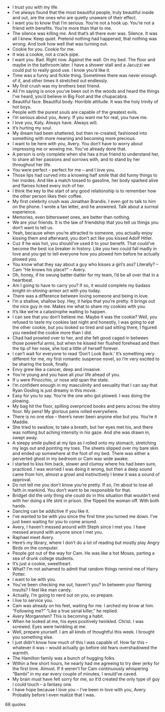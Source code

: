  - I trust you with my life.
 - I’ve always found that the most beautiful people, truly beautiful inside and out, are the ones who are quietly unaware of their effect.
 - I want you to know that I’m serious. You’re not a hook up. You’re not a friend with benefits. You’re more than that to me.
 - The silence was killing me. And that’s all there ever was. Silence. It was all I knew. Keep quiet. Pretend nothing had happened, that nothing was wrong. And look how well that was turning out.
 - Cookie for you. Cookie for me.
 - It was a cookie, not a crack pipe.
 - I want you. Bad. Right now. Against the wall. On my bed. The floor and maybe in the bathroom later. I have a shower stall and a Jacuzzi we could put to really good use. I know you’d like it.
 - Time was a funny and fickle thing. Sometimes there was never enough of it, and other times it stretched out endlessly.
 - My first crush was my brothers best friend.
 - All I’m saying is once you’ve been out in the woods and heard the things I’ve heard, you’d believe in Big Foot and the chupacabra.
 - Beautiful face. Beautiful body. Horrible attitude. It was the holy trinity of hot boys.
 - People with the purest souls are capable of the greatest evils.
 - I’m serious about you, Avery. If you want me for real, you have me.
 - I love you, Katy. Always have. Always will.
 - It’s hurting my soul.
 - My dream had been shattered, but then re-created, fashioned into something with more meaning and becoming more precious.
 - I want to be here with you, Avery. You don’t have to worry about impressing me or wowing me. You’ve already done that.
 - A person is only complete when she has a true friend to understand her, to share all her passions and sorrows with, and to stand by her throughout her life.
 - You were perfect – perfect for me – and I love you.
 - Those lips had curved into a knowing half smile that did funny things to her insides. And like a match tossed to gasoline, her body sparked alive and flames licked every inch of her.
 - I think the key to the start of any good relationship is to remember how the other person likes their coffee.
 - My first celebrity crush was Jonathan Brandis. I even got to talk to him on the phone. I wrote a fan letter, and he answered. Talk about a surreal experience.
 - Memories, even bittersweet ones, are better than nothing.
 - We are your friends. It is the law of friendship that you tell us things you don’t want to tell us.
 - Yeah, because when you’re attracted to someone, you actually enjoy kissing them and afterward, you don’t act like you kissed Adolf Hitler.
 - Cuz if he was hot, you should’ve used it to your benefit. That could’ve become the best ice breaker in history. Like you two could fall madly in love and you get to tell everyone how you plowed him before he actually plowed you.
 - You know what they say about a guy who kisses a girl’s ass? Literally? – Cam “He knows his place?” – Avery.
 - Oh, honey, if he swung batter-batter for my team, I’d be all over that in a heartbeat.
 - Am I going to have to carry you? If so, it would complete my badass knight-in-shining-armor act with you today.
 - There was a difference between loving someone and being in love.
 - I’m a shallow, shallow boy. Hey, it helps that you’re pretty. It brings out the nice guy in me. Makes me what to share my cookies with you.
 - It’s like we’re a catastrophe waiting to happen.
 - I can see that you don’t believe me. Maybe it was the cookie? Well, you refused to taste my cookies last night and honestly, I was going to eat the other cookie, but you looked so tired and sad sitting there, I figured you needed the cookie more than I did.
 - Chad had prowled over to her, and she felt good caged in between those powerful arms, but when he kissed her flushed forehead and then the tip of her nose, she lost a little of herself forever.
 - I can’t wait for everyone to read ‘Don’t Look Back.’ It’s something very different for me, my first romantic suspense novel, so I’m very excited to be sharing the book, finally.
 - Envy grew like a cancer, deep and invasive.
 - You’re young and you have all your life ahead of you.
 - If u were Pinocchio, ur nose wld span the state.
 - I’m confident enough in my masculinity and sexuality that I can say that Ryan Gosling is just dreamy in this movie.
 - Easy for you to say. You’re the one who got plowed. I was doing the plowing.
 - My bag hit the floor, spilling overpriced books and pens across the shiny floor. My pens! My glorious pens rolled everywhere.
 - There is no one else – there’s never been anyone else but you. You’re it Maddie.
 - She tried to swallow, to take a breath, but her eyes met his, and there was nothing but aching intensity in his gaze. And she was drawn in, swept away.
 - A sleepy smile pulled at my lips as I rolled onto my stomach, stretching my legs out and pointing my toes. The sheets slipped over my bare skin and ended up somewhere at the foot of my bed. There was either a perverted ghost in my bedroom or Cam was wide awake.
 - I started to kiss him back, slower and clumsy where his had been sure, practiced. I was worried I was doing it wrong, but then a deep sound came from him, almost a growl and instinctively I knew it was a sound of approval.
 - Do not tell me you don’t know you’re pretty. If so, I’m about to lose all faith in mankind. You don’t want to be responsible for that.
 - Bridget did the only thing she could do in this situation that wouldn’t end with her doing a life stint in prison. She flipped the woman off. With both hands.
 - Dancing can be addictive if you like it.
 - I’ve wanted to be with you since the first time you turned me down. I’ve just been waiting for you to come around.
 - Avery, I haven’t messed around with Steph since I met you. I have messed around with anyone since I met you.
 - Raphael meet Avery.
 - Here’s my library, where I don’t do a lot of reading but mostly play Angry Birds on the computer.
 - People got out of the way for Cam. He was like a hot Moses, parting a sea of drunk college students.
 - It’s just a cookie, sweetheart.
 - What? I’m not ashamed to admit that random things remind me of Harry Potter.
 - I want to be with you.
 - You’ve been checking me out, haven’t you? In between your flaming insults? I feel like man candy.
 - Actually, I’m going to nerd out on you, so prepare.
 - I live to service you.
 - Cam was already on his feet, waiting for me. I arched my brow at him. “Following me?” “Like a true serial killer,” he replied.
 - Avery Morgansten? This is becoming a habit.
 - When he looked at me, his eyes positively twinkled. Christ. I was screwed. Eyes were twinkling at me.
 - Well, prepare yourself. I am all kinds of thoughtful this week. I brought you something else.
 - I just didn’t know how much of this I was capable of. How far this – whatever it was – would actually go before old fears overshadowed the warmth.
 - The Hamilton family was a bunch of hugging folks.
 - Within a few short hours, he nearly had me agreeing to try deer jerky for the first time. Almost. If it weren’t for Cam continuously whispering “Bambi” in my ear every couple of minutes, I would’ve caved.
 - My brain must have felt sorry for me, so it’d created the only type of guy I could touch – a fantasy one.
 - I have hope because I love you – I’ve been in love with you, Avery. Probably before I even realize that I was.

68 quotes